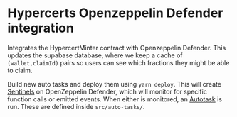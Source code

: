 # Hypercerts Openzeppelin Defender integration

Integrates the HypercertMinter contract with Openzeppelin Defender.
This updates the supabase database, where we keep a cache of `(wallet,claimId)` pairs so users
can see which fractions they might be able to claim.

Build new auto tasks and deploy them using `yarn deploy`.
This will create [Sentinels](https://docs.openzeppelin.com/defender/sentinel) on OpenZeppelin
Defender, which will monitor for specific function calls or emitted events.
When either is monitored, an [Autotask](https://docs.openzeppelin.com/defender/autotasks) is run.
These are defined inside `src/auto-tasks/`.